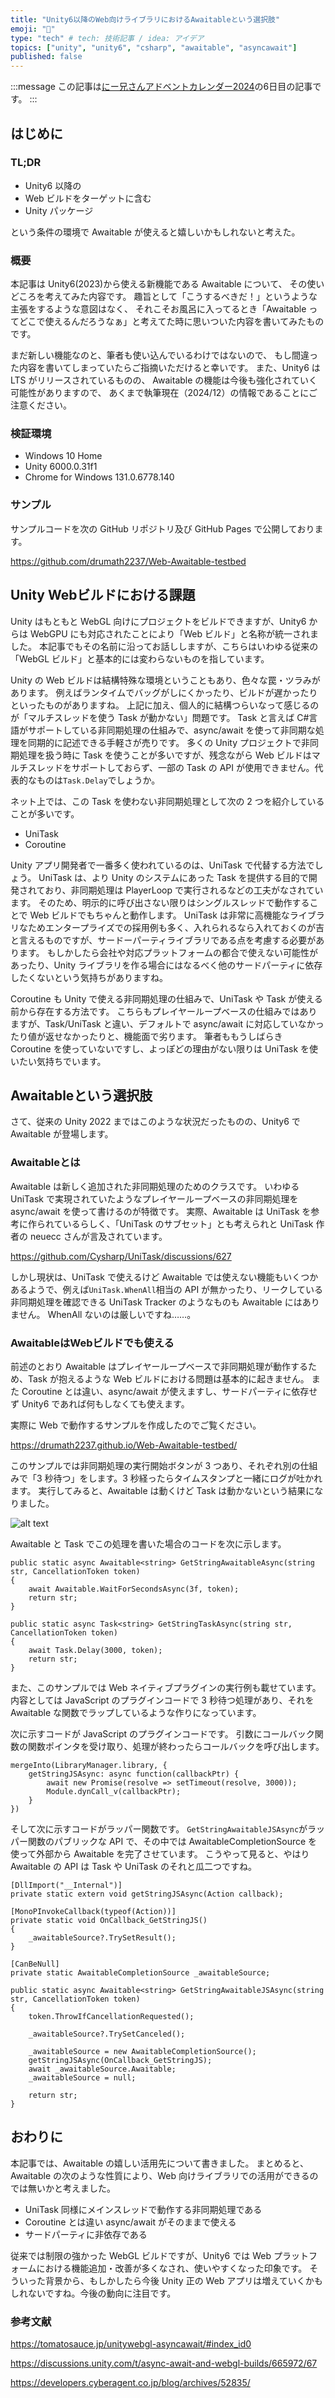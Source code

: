 ```yaml
---
title: "Unity6以降のWeb向けライブラリにおけるAwaitableという選択肢"
emoji: "🚦"
type: "tech" # tech: 技術記事 / idea: アイデア
topics: ["unity", "unity6", "csharp", "awaitable", "asyncawait"]
published: false
---
```


:::message
この記事は[にー兄さんアドベントカレンダー2024](https://qiita.com/advent-calendar/2024/ninisan-2024)の6日目の記事です。
:::

## はじめに

### TL;DR

- Unity6 以降の
- Web ビルドをターゲットに含む
- Unity パッケージ

<!-- textlint-disable -->
という条件の環境で Awaitable が使えると嬉しいかもしれないと考えた。
<!-- textlint-enable -->

### 概要

<!-- textlint-disable -->
本記事は Unity6(2023)から使える新機能である Awaitable について、
その使いどころを考えてみた内容です。
趣旨として「こうするべきだ！」というような主張をするような意図はなく、
それこそお風呂に入ってるとき「Awaitable ってどこで使えるんだろうなぁ」と考えてた時に思いついた内容を書いてみたものです。
<!-- textlint-enable -->

まだ新しい機能なのと、筆者も使い込んでいるわけではないので、
もし間違った内容を書いてしまっていたらご指摘いただけると幸いです。
また、Unity6 は LTS がリリースされているものの、
Awaitable の機能は今後も強化されていく可能性がありますので、
あくまで執筆現在（2024/12）の情報であることにご注意ください。

### 検証環境

- Windows 10 Home
- Unity 6000.0.31f1
- Chrome for Windows 131.0.6778.140

### サンプル

サンプルコードを次の GitHub リポジトリ及び GitHub Pages で公開しております。

https://github.com/drumath2237/Web-Awaitable-testbed

## Unity Webビルドにおける課題

Unity はもともと WebGL 向けにプロジェクトをビルドできますが、Unity6 からは WebGPU にも対応されたことにより「Web ビルド」と名称が統一されました。
本記事でもその名前に沿ってお話ししますが、こちらはいわゆる従来の「WebGL ビルド」と基本的には変わらないものを指しています。

Unity の Web ビルドは結構特殊な環境ということもあり、色々な罠・ツラみがあります。
例えばランタイムでバッグがしにくかったり、ビルドが遅かったりといったものがありますね。
上記に加え、個人的に結構つらいなって感じるのが「マルチスレッドを使う Task が動かない」問題です。
Task と言えば C#言語がサポートしている非同期処理の仕組みで、async/await を使って非同期な処理を同期的に記述できる手軽さが売りです。
多くの Unity プロジェクトで非同期処理を扱う時に Task を使うことが多いですが、残念ながら Web ビルドはマルチスレッドをサポートしておらず、一部の Task の API が使用できません。代表的なものは`Task.Delay`でしょうか。

ネット上では、この Task を使わない非同期処理として次の 2 つを紹介していることが多いです。

- UniTask
- Coroutine

Unity アプリ開発者で一番多く使われているのは、UniTask で代替する方法でしょう。
UniTask は、より Unity のシステムにあった Task を提供する目的で開発されており、非同期処理は PlayerLoop で実行されるなどの工夫がなされています。
そのため、明示的に呼び出さない限りはシングルスレッドで動作することで Web ビルドでもちゃんと動作します。
UniTask は非常に高機能なライブラリなためエンタープライズでの採用例も多く、入れられるなら入れておくのが吉と言えるものですが、サードーパーティライブラリである点を考慮する必要があります。
もしかしたら会社や対応プラットフォームの都合で使えない可能性があったり、Unity ライブラリを作る場合にはなるべく他のサードパーティに依存したくないという気持ちがありますね。

Coroutine も Unity で使える非同期処理の仕組みで、UniTask や Task が使える前から存在する方法です。
こちらもプレイヤーループベースの仕組みではありますが、Task/UniTask と違い、デフォルトで async/await に対応していなかったり値が返せなかったりと、機能面で劣ります。
筆者ももうしばらき Coroutine を使っていないですし、よっぽどの理由がない限りは UniTask を使いたい気持ちでいます。

## Awaitableという選択肢

さて、従来の Unity 2022 まではこのような状況だったものの、Unity6 で Awaitable が登場します。

### Awaitableとは

Awaitable は新しく追加された非同期処理のためのクラスです。
いわゆる UniTask で実現されていたようなプレイヤーループベースの非同期処理を async/await を使って書けるのが特徴です。
実際、Awaitable は UniTask を参考に作られているらしく、「UniTask のサブセット」とも考えられと UniTask 作者の neuecc さんが言及されています。

https://github.com/Cysharp/UniTask/discussions/627

<!-- textlint-disable -->
しかし現状は、UniTask で使えるけど Awaitable では使えない機能もいくつかあるようで、例えば`UniTask.WhenAll`相当の API が無かったり、リークしている非同期処理を確認できる UniTask Tracker のようなものも Awaitable にはありません。
WhenAll ないのは厳しいですね……。
<!-- textlint-enable -->

### AwaitableはWebビルドでも使える

前述のとおり Awaitable はプレイヤーループベースで非同期処理が動作するため、Task が抱えるような Web ビルドにおける問題は基本的に起きません。
また Coroutine とは違い、async/await が使えますし、サードパーティに依存せず Unity6 であれば何もしなくても使えます。

実際に Web で動作するサンプルを作成したのでご覧ください。

https://drumath2237.github.io/Web-Awaitable-testbed/

このサンプルでは非同期処理の実行開始ボタンが 3 つあり、それぞれ別の仕組みで「3 秒待つ」をします。3 秒経ったらタイムスタンプと一緒にログが吐かれます。
実行してみると、Awaitable は動くけど Task は動かないという結果になりました。

![alt text](/images/web-awaitable/demo.png)

Awaitable と Task でこの処理を書いた場合のコードを次に示します。

```cs:3秒待つ処理
public static async Awaitable<string> GetStringAwaitableAsync(string str, CancellationToken token)
{
    await Awaitable.WaitForSecondsAsync(3f, token);
    return str;
}

public static async Task<string> GetStringTaskAsync(string str, CancellationToken token)
{
    await Task.Delay(3000, token);
    return str;
}
```

また、このサンプルでは Web ネイティブプラグインの実行例も載せています。
内容としては JavaScript のプラグインコードで 3 秒待つ処理があり、それを Awaitable な関数でラップしているような作りになっています。

次に示すコードが JavaScript のプラグインコードです。
引数にコールバック関数の関数ポインタを受け取り、処理が終わったらコールバックを呼び出します。

```js:jslibのコード
mergeInto(LibraryManager.library, {
    getStringJSAsync: async function(callbackPtr) {
        await new Promise(resolve => setTimeout(resolve, 3000));
        Module.dynCall_v(callbackPtr);
    }
})
```

そして次に示すコードがラッパー関数です。
`GetStringAwaitableJSAsync`がラッパー関数のパブリックな API で、その中では AwaitableCompletionSource を使って外部から Awaitable を完了させています。
こうやって見ると、やはり Awaitable の API は Task や UniTask のそれと瓜二つですね。


```cs:プラグインのラッパー関数（C#）
[DllImport("__Internal")]
private static extern void getStringJSAsync(Action callback);

[MonoPInvokeCallback(typeof(Action))]
private static void OnCallback_GetStringJS()
{
    _awaitableSource?.TrySetResult();
}

[CanBeNull]
private static AwaitableCompletionSource _awaitableSource;

public static async Awaitable<string> GetStringAwaitableJSAsync(string str, CancellationToken token)
{
    token.ThrowIfCancellationRequested();

    _awaitableSource?.TrySetCanceled();

    _awaitableSource = new AwaitableCompletionSource();
    getStringJSAsync(OnCallback_GetStringJS);
    await _awaitableSource.Awaitable;
    _awaitableSource = null;

    return str;
}
```

## おわりに

本記事では、Awaitable の嬉しい活用先について書きました。
まとめると、Awaitable の次のような性質により、Web 向けライブラリでの活用ができるのでは無いかと考えました。

- UniTask 同様にメインスレッドで動作する非同期処理である
- Coroutine とは違い async/await がそのままで使える
- サードパーティに非依存である

<!-- textlint-disable -->
従来では制限の強かった WebGL ビルドですが、Unity6 では Web プラットフォームにおける機能追加・改善が多くなされ、使いやすくなった印象です。
そういった背景から、もしかしたら今後 Unity 正の Web アプリは増えていくかもしれないですね。今後の動向に注目です。
<!-- textlint-enable -->

### 参考文献

https://tomatosauce.jp/unitywebgl-asyncawait/#index_id0

https://discussions.unity.com/t/async-await-and-webgl-builds/665972/67

https://developers.cyberagent.co.jp/blog/archives/52835/